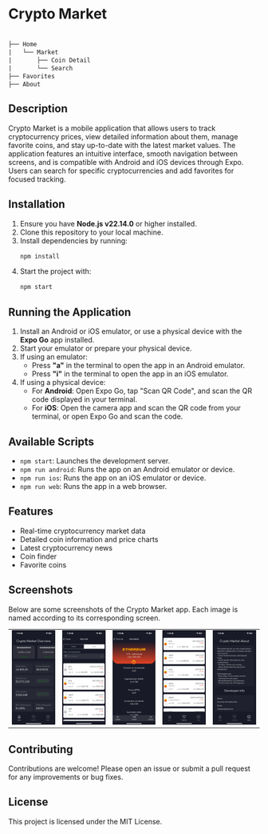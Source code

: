 # Crypto Market

```

├── Home
|   └── Market
|       ├── Coin Detail
|       └── Search
├── Favorites
├── About
```

## Description

Crypto Market is a mobile application that allows users to track cryptocurrency prices, view detailed information about them, manage favorite coins, and stay up-to-date with the latest market values. The application features an intuitive interface, smooth navigation between screens, and is compatible with Android and iOS devices through Expo. Users can search for specific cryptocurrencies and add favorites for focused tracking.

## Installation

1. Ensure you have **Node.js v22.14.0** or higher installed.
2. Clone this repository to your local machine.
3. Install dependencies by running:
    ```bash
    npm install
    ```
4. Start the project with:
    ```bash
    npm start
    ```

## Running the Application

1. Install an Android or iOS emulator, or use a physical device with the **Expo Go** app installed.
2. Start your emulator or prepare your physical device.
3. If using an emulator:
    - Press **"a"** in the terminal to open the app in an Android emulator.
    - Press **"i"** in the terminal to open the app in an iOS emulator.
4. If using a physical device:
    - For **Android**: Open Expo Go, tap "Scan QR Code", and scan the QR code displayed in your terminal.
    - For **iOS**: Open the camera app and scan the QR code from your terminal, or open Expo Go and scan the code.

## Available Scripts

- `npm start`: Launches the development server.
- `npm run android`: Runs the app on an Android emulator or device.
- `npm run ios`: Runs the app on an iOS emulator or device.
- `npm run web`: Runs the app in a web browser.

## Features

- Real-time cryptocurrency market data
- Detailed coin information and price charts
- Latest cryptocurrency news
- Coin finder
- Favorite coins

## Screenshots

Below are some screenshots of the Crypto Market app. Each image is named according to its corresponding screen.

<table>
    <tr>
        <td><img src="assets/Screenshots/HomePage.jpeg" alt="Home" width="100"/></td>
        <td><img src="assets/Screenshots/CoinList.PNG" alt="Market" width="100"/></td>
        <td><img src="assets/Screenshots/CoinDetail.PNG" alt="Coin Detail" width="100"/></td>
        <td><img src="assets/Screenshots/FavoriteView.PNG" alt="Favorites" width="100"/></td>
        <td><img src="assets/Screenshots/AboutView.PNG" alt="About" width="100"/></td>
    </tr>
</table>

## Contributing

Contributions are welcome! Please open an issue or submit a pull request for any improvements or bug fixes.

## License

This project is licensed under the MIT License.
